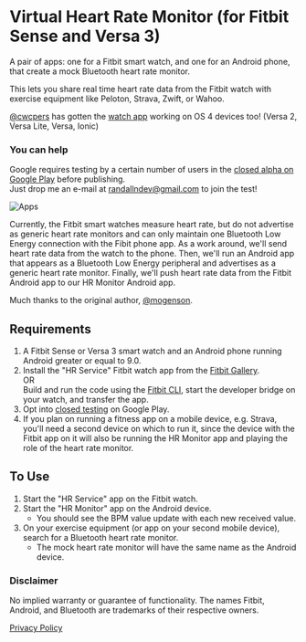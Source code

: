 # Virtual Heart Rate Monitor (for Fitbit Sense and Versa 3)

A pair of apps: one for a Fitbit smart watch, and one for an Android phone, that create a mock Bluetooth heart rate monitor.

This lets you share real time heart rate data from the Fitbit watch with exercise equipment like Peloton, Strava, Zwift, or Wahoo.

[@cwcpers](https://github.com/cwcpers/versa2-heart-rate-service?tab=readme-ov-file) has gotten the 
[watch app](https://gallery.fitbit.com/details/799d08f9-77d4-4a73-81dc-b187159a7124?key=c05ef0f4-c8f7-4459-94f7-50a209108fc6)
working on OS 4 devices too! (Versa 2, Versa Lite, Versa, Ionic)

### You can help
Google requires testing by a certain number of users in the [closed alpha on Google Play](https://play.google.com/apps/testing/org.noblecow.hrservice) before publishing.<br>
Just drop me an e-mail at [randallndev@gmail.com](mailto:randallndev@gmail.com) to join the test!

![Apps](./apps.jpg)

Currently, the Fitbit smart watches measure heart rate, but do not advertise as generic heart rate monitors and can only maintain one Bluetooth Low Energy connection with the Fibit phone app. As a work around, we'll send heart rate data from the watch to the phone. Then, we'll run an Android app that appears as a Bluetooth Low Energy peripheral and advertises as a generic heart rate monitor. Finally, we'll push heart rate data from the Fitbit Android app to our HR Monitor Android app.

Much thanks to the original author, [@mogenson](https://github.com/mogenson/fitbit-heart-rate-service).

## Requirements

1. A Fitbit Sense or Versa 3 smart watch and an Android phone running Android greater or equal to 9.0.
2. Install the "HR Service" Fitbit watch app from the [Fitbit Gallery](https://gallery.fitbit.com/details/6503a799-37f7-43bf-8775-23f1742e2a4e).  
   OR  
   Build and run the code using the [Fitbit CLI](https://dev.fitbit.com/getting-started/), start the developer bridge on your watch, and transfer the app.
3. Opt into [closed testing](#you-can-help) on Google Play.
4. If you plan on running a fitness app on a mobile device, e.g. Strava, you'll need a second device 
on which to run it, since the device with the Fitbit app on it will also be running the HR Monitor app and 
playing the role of the heart rate monitor.

## To Use

1. Start the "HR Service" app on the Fitbit watch.
2. Start the "HR Monitor" app on the Android device.
   - You should see the BPM value update with each new received value.
3. On your exercise equipment (or app on your second mobile device), search for a Bluetooth heart rate monitor.  
   - The mock heart rate monitor will have the same name as the Android device.

### Disclaimer

No implied warranty or guarantee of functionality. The names Fitbit, Android, and Bluetooth are trademarks of their respective owners.

[Privacy Policy](privacy-android.md)
